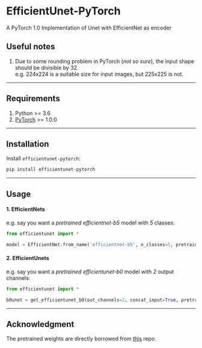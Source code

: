 # EfficientUnet-PyTorch
A PyTorch 1.0 Implementation of Unet with EfficientNet as encoder

## Useful notes
1. Due to some rounding problem in PyTorch (*not so sure*), the input shape should be divisible by 32.  
e.g. 224x224 is a suitable size for input images, but 225x225 is not.

---
## Requirements
1. Python >= 3.6
2. [PyTorch](https://pytorch.org/get-started/locally/) >= 1.0.0

---
## Installation
Install `efficientunet-pytorch`:
```bash
pip install efficientunet-pytorch
```

---
## Usage
#### 1. EfficientNets
e.g. say you want a *pretrained efficientnet-b5* model with *5* classes:
```python
from efficientunet import *

model = EfficientNet.from_name('efficientnet-b5', n_classes=5, pretrained=True)
```
#### 2. EfficientUnets
e.g. say you want a *pretrained efficientunet-b0* model with *2* output channels:
```python
from efficientunet import *

b0unet = get_efficientunet_b0(out_channels=2, concat_input=True, pretrained=True)
```

---
## Acknowledgment
The pretrained weights are directly borrowed from [this](https://github.com/lukemelas/EfficientNet-PyTorch) repo.
